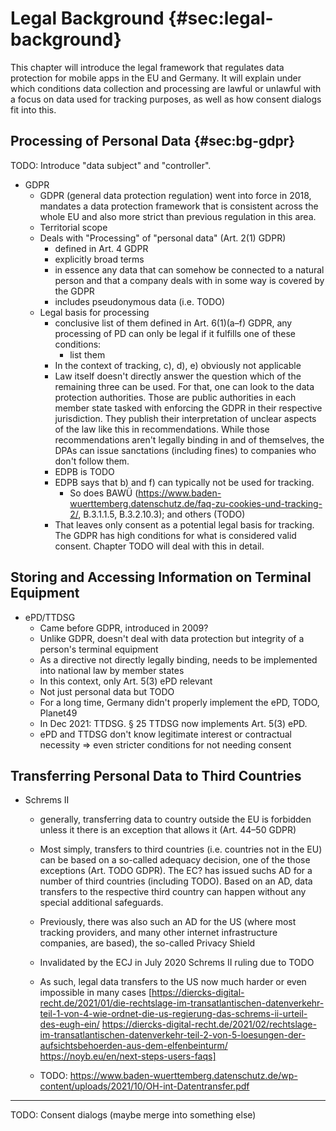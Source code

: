 # Legal Background {#sec:legal-background}

This chapter will introduce the legal framework that regulates data protection for mobile apps in the EU and Germany. It will explain under which conditions data collection and processing are lawful or unlawful with a focus on data used for tracking purposes, as well as how consent dialogs fit into this.

## Processing of Personal Data {#sec:bg-gdpr}

TODO: Introduce "data subject" and "controller".

* GDPR
    * GDPR (general data protection regulation) went into force in 2018, mandates a data protection framework that is consistent across the whole EU and also more strict than previous regulation in this area. 
    * Territorial scope
    * Deals with "Processing" of "personal data" (Art. 2(1) GDPR)
        * defined in Art. 4 GDPR
        * explicitly broad terms
        * in essence any data that can somehow be connected to a natural person and that a company deals with in some way is covered by the GDPR
        * includes pseudonymous data (i.e. TODO)
    * Legal basis for processing
        * conclusive list of them defined in Art. 6(1)(a–f) GDPR, any processing of PD can only be legal if it fulfills one of these conditions:
            * list them
        * In the context of tracking, c), d), e) obviously not applicable
        * Law itself doesn't directly answer the question which of the remaining three can be used. For that, one can look to the data protection authorities. Those are public authorities in each member state tasked with enforcing the GDPR in their respective jurisdiction. They publish their interpretation of unclear aspects of the law like this in recommendations. While those recommendations aren't legally binding in and of themselves, the DPAs can issue sanctations (including fines) to companies who don't follow them.
        * EDPB is TODO
        * EDPB says that b) and f) can typically not be used for tracking.
            * So does BAWÜ (https://www.baden-wuerttemberg.datenschutz.de/faq-zu-cookies-und-tracking-2/, B.3.1.1.5, B.3.2.10.3); and others (TODO)
        * That leaves only consent as a potential legal basis for tracking. The GDPR has high conditions for what is considered valid consent. Chapter TODO will deal with this in detail.

## Storing and Accessing Information on Terminal Equipment

* ePD/TTDSG
    * Came before GDPR, introduced in 2009?
    * Unlike GDPR, doesn't deal with data protection but integrity of a person's terminal equipment
    * As a directive not directly legally binding, needs to be implemented into national law by member states
    * In this context, only Art. 5(3) ePD relevant
    * Not just personal data but TODO
    * For a long time, Germany didn't properly implement the ePD, TODO, Planet49
    * In Dec 2021: TTDSG. § 25 TTDSG now implements Art. 5(3) ePD.
    * ePD and TTDSG don't know legitimate interest or contractual necessity => even stricter conditions for not needing consent

## Transferring Personal Data to Third Countries

* Schrems II
    * generally, transferring data to country outside the EU is forbidden unless it there is an exception that allows it (Art. 44–50 GDPR)
    * Most simply, transfers to third countries (i.e. countries not in the EU) can be based on a so-called adequacy decision, one of the those exceptions (Art. TODO GDPR). The EC? has issued suchs AD for a number of third countries (including TODO). Based on an AD, data transfers to the respective third country can happen without any special additional safeguards.
    * Previously, there was also such an AD for the US (where most tracking providers, and many other internet infrastructure companies, are based), the so-called Privacy Shield
    * Invalidated by the ECJ in July 2020 Schrems II ruling due to TODO
    * As such, legal data transfers to the US now much harder or even impossible in many cases [https://diercks-digital-recht.de/2021/01/die-rechtslage-im-transatlantischen-datenverkehr-teil-1-von-4-wie-ordnet-die-us-regierung-das-schrems-ii-urteil-des-eugh-ein/ https://diercks-digital-recht.de/2021/02/rechtslage-im-transatlantischen-datenverkehr-teil-2-von-5-loesungen-der-aufsichtsbehoerden-aus-dem-elfenbeinturm/ https://noyb.eu/en/next-steps-users-faqs]

    * TODO: https://www.baden-wuerttemberg.datenschutz.de/wp-content/uploads/2021/10/OH-int-Datentransfer.pdf
---

TODO: Consent dialogs (maybe merge into something else)
